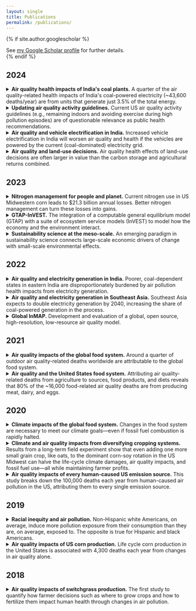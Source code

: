 ```yaml
---
layout: single
title: Publications
permalink: /publications/
---
```


{% if site.author.googlescholar %}
  <div class="wordwrap">See <a href="{{site.author.googlescholar}}">my Google Scholar profile</a> for further details.</div>
{% endif %}

## 2024

<details>
  <summary><strong>Air quality health impacts of India's coal plants.</strong> A quarter of the air quality-related health impacts of India's coal-powered electricity (~43,600 deaths/year) are from units that generate just 3.5% of the total energy.</summary>
  <p style="margin-left: 20px; font-size: 0.9em;">
    Singh, K., Peshin, T., Sengupta, S., <strong>Thakrar, S.K.</strong>, Tessum, C.W., Hill, J.D., Azevedo, IML, Luby, S.<br>
    <em>Air pollution mortality from India’s coal power plants: unit-level estimates for targeted policy.</em><br>
    <span style="font-style: italic;">Environmental Research Letters.</span>
    <a href="https://doi.org/10.1088/1748-9326/ad472a" title="Indian coal plants">Paper</a>
  </p>
</details>



<details>
  <summary><strong>Updating air quality activity guidelines.</strong> Current US air quality activity guidelines (e.g., remaining indoors and avoiding exercise during high pollution episodes) are of questionable relevance as public health recommendations.</summary>
  <p style="margin-left: 20px; font-size: 0.9em;">
    <strong>Thakrar, S.K.</strong><br>
    <em>Time to review air quality activity guidelines.</em><br>
    <span style="font-style: italic;">JAMA Network Open.</span>
    <a href="https://doi.org/10.1001/jamanetworkopen.2024.5259" title="AQI activity guidelines">Commentary</a>
  </p>
</details>



<details>
  <summary><strong>Air quality and vehicle electrification in India.</strong> Increased vehicle electrification in India will worsen air quality and health if the vehicles are powered by the current (coal-dominated) electricity grid.</summary>
  <p style="margin-left: 20px; font-size: 0.9em;">
    Peshin, T., Sengupta, S., <strong>Thakrar, S.K.</strong>, Singh, K., Hill, J., Apte, J., Tessum, C., Marshall, J., Azevedo, I.<br>
    <em>Air quality, health, and equity impacts of vehicle electrification in India.</em><br>
    <span style="font-style: italic;">Environmental Research Letters.</span>
    <a href="https://doi.org/10.1088/1748-9326/ad1c7a" title="AQ India electrification">Paper</a>
  </p>
</details>



<details>
  <summary><strong>Air quality and land-use decisions.</strong> Air quality health effects of land-use decisions are often larger in value than the carbon storage and agricultural returns combined.</summary>
  <p style="margin-left: 20px; font-size: 0.9em;">
    <strong>Thakrar, S.K.</strong>, Johnson, J.A., Polasky, S.<br>
    <em>Land-use decisions have substantial air quality health effects.</em><br>
    <span style="font-style: italic;">Environmental Science & Technology.</span>
    <a href="https://doi.org/10.1021/acs.est.3c02280" title="land use AQ">Paper</a>,
    <a href="https://naturalcapitalproject.stanford.edu/news/make-better-land-use-decisions-we-must-consider-air-quality-too" title="land use AQ brief">Research brief</a>
  </p>
</details>



## 2023

<details>
  <summary><strong>Nitrogen management for people and planet.</strong> Current nitrogen use in US Midwestern corn leads to $21.3 billion annual losses. Better nitrogen management can turn these losses into gains.</summary>
  <p style="margin-left: 20px; font-size: 0.9em;">
    Goodkind, A.L., <strong>Thakrar, S.K.</strong>, Polasky, S., Hill, J.D., Tilman, G.D.<br>
    <em>Nitrogen management for societal gain.</em><br>
    <span style="font-style: italic;">Proceedings of the National Academy of Sciences Nexus.</span>
    <a href="https://doi.org/10.1093/pnasnexus/pgad319" title="Nitrogen corn">Paper</a>
  </p>
</details>



<details>
  <summary><strong>GTAP-InVEST.</strong> The integration of a computable general equilibrium model (GTAP) with a suite of ecosystem service models (InVEST) to model how the economy and the environment interact.</summary>
  <p style="margin-left: 20px; font-size: 0.9em;">
    Johnson, J.A., Baldos, U.R., Corong, E., Hertel, T., Polasky, S., Cervigni, R., Roxburgh, T., Ruta, G., Salemi, C., <strong>Thakrar, S.K.</strong><br>
    <em>Investing in nature can improve equity and economic returns.</em><br>
    <span style="font-style: italic;">Proceedings of the National Academy of Sciences.</span>
    <a href="https://doi.org/10.1073/pnas.2220401120" title="GTAP InVEST">Paper</a>
  </p>
</details>



<details>
  <summary><strong>Sustainability science at the meso-scale.</strong> An emerging paradigm in sustainability science connects large-scale economic drivers of change with small-scale environmental effects.</summary>
  <p style="margin-left: 20px; font-size: 0.9em;">
    Johnson, J.A., Brown, M.E., Corong, E., Dietrich, J.P., Henry, R., v. Jeetze, P.J., Leclere, D., Popp, A., <strong>Thakrar, S.K.</strong>, Williams, D.R.<br>
    <em>The meso-scale as a frontier in interdisciplinary modeling of sustainability from local to global scales.</em><br>
    <span style="font-style: italic;">Environmental Research Letters.</span>
    <a href="https://doi.org/10.1088/1748-9326/acb503" title="meso">Paper</a>
  </p>
</details>



## 2022

<details>
  <summary><strong>Air quality and electricity generation in India.</strong> Poorer, coal-dependent states in eastern India are disproportionately burdened by air pollution health impacts from electricity generation.</summary>
  <p style="margin-left: 20px; font-size: 0.9em;">
    Sengupta, S., <strong>Thakrar, S.</strong>, Singh, K., Tongia, R., Hill, J., Azevedo, I., Adams, P.<br>
    <em>Inequality in air pollution mortality from power generation in India.</em><br>
    <span style="font-style: italic;">Environmental Research Letters.</span>
    <a href="https://doi.org/10.1088/1748-9326/aca8bb" title="AQ India electricity">Paper</a>
  </p>
</details>



<details>
  <summary><strong>Air quality and electricity generation in Southeast Asia.</strong> Southeast Asia expects to double electricity generation by 2040, increasing the share of coal-powered generation in the process.</summary>
  <p style="margin-left: 20px; font-size: 0.9em;">
    <strong>Thakrar, S.</strong>, Ravi, V., Heath, G., Wahyono, A.D., Suryadi, B., Avery, G., Hill, J.<br>
    <em>Quantifying impacts of renewable electricity deployment on air quality and human health in Southeast Asia based on AIMS III scenarios.</em><br>
    <span style="font-style: italic;">Golden, CO: National Renewable Energy Laboratory.</span>
    <a href="https://pdf.usaid.gov/pdf_docs/PA00ZMS2.pdf" title="ASEAN report">Report</a>,
    <a href="https://pdf.usaid.gov/pdf_docs/PA00ZMRZ.pdf" title="ASEAN fact sheet">Fact sheet</a>
  </p>
</details>



<details>
  <summary><strong>Global InMAP.</strong> Development and evaluation of a global, open source, high-resolution, low-resource air quality model.</summary>
  <p style="margin-left: 20px; font-size: 0.9em;">
    <strong>Thakrar, S.K.</strong>, Tessum, C.W., Balasubramanian, S., Apte, J.S., Pandis, S.N., Marshall, J.D., Millet, D.B., Hill, J.D.<br>
    <em>Global, high-resolution, reduced-complexity air quality modeling for PM₂.₅ using InMAP (Intervention Model for Air Pollution).</em><br>
    <span style="font-style: italic;">PLOS One.</span>
    <a href="https://doi.org/10.1371/journal.pone.0268714" title="Global InMAP">Paper</a>,
    <a href="https://zenodo.org/record/6189451#.Yo6w2ZPMKw0" title="Global InMAP data">Data</a>
  </p>
</details>



## 2021

<details>
  <summary><strong>Air quality impacts of the global food system.</strong> Around a quarter of outdoor air quality-related deaths worldwide are attributable to the global food system.</summary>
  <p style="margin-left: 20px; font-size: 0.9em;">
    Balasubramanian, S., Domingo, N.G.G., Hunt, N.D., Gittlin, M., Colgan, K.K., Marshall, J.D., Robinson, A.L., Azevedo, I.M.L., <strong>Thakrar, S.</strong>, Clark, M.A., Tessum, C.W., Adams, P.J., Pandis, S.N., Hill, J.D.<br>
    <em>The food we eat, the air we breathe: A review of the fine particulate matter-induced air quality health impacts of the global food system.</em><br>
    <span style="font-style: italic;">Environmental Research Letters.</span>
    <a href="https://doi.org/10.1088/1748-9326/ac065f" title="AQ global food system">Paper</a>,
    <a href="https://www.altmetric.com/details/114725387/twitter" title="AQ global food system media">Media</a>
  </p>
</details>



<details>
  <summary><strong>Air quality and the United States food system.</strong> Attributing air quality-related deaths from agriculture to sources, food products, and diets reveals that 80% of the ~16,000 food-related air quality deaths are from producing meat, dairy, and eggs.</summary>
  <p style="margin-left: 20px; font-size: 0.9em;">
    Domingo, N.G.G., <strong>Thakrar, S.K.</strong>, Balasubramanian, S., Clark, M.A., Adams, P.J., Marshall, J.D., Muller, N.Z., Pandis, S.N., Polasky, S., Robinson, A.L., Tessum, C.W., Tilman, D., Tschofen, P., Hill, J.D.<br>
    <em>Air quality-related health damages of food.</em><br>
    <span style="font-style: italic;">Proceedings of the National Academy of Sciences.</span>
    <a href="https://doi.org/10.1073/pnas.2013637118" title="food AQ paper">Paper</a>,
    <a href="https://www.altmetric.com/details/105632668/news" title="food AQ media">Media</a>
  </p>
</details>



## 2020

<details>
  <summary><strong>Climate impacts of the global food system.</strong> Changes in the food system are necessary to meet our climate goals—even if fossil fuel combustion is rapidly halted.</summary>
  <p style="margin-left: 20px; font-size: 0.9em;">
    Clark, M., Domingo, N., Colgan, K., <strong>Thakrar, S.</strong>, Tilman, D., Lynch, J., Azevedo, I., Hill, J.<br>
    <em>Global food system emissions could preclude achieving the 1.5°C and 2°C climate change targets.</em><br>
    <span style="font-style: italic;">Science.</span>
    <a href="https://doi.org/10.1126/science.aba7357" title="1.5 paper">Paper</a>,
    <a href="https://www.altmetric.com/details/93774409/news" title="1.5 media">Media</a>
  </p>
</details>

<details>
  <summary><strong>Climate and air quality impacts from diversifying cropping systems.</strong> Results from a long-term field experiment show that even adding one more small grain crop, like oats, to the dominant corn-soy rotation in the US Midwest can halve the life-cycle climate damages, air quality impacts, and fossil fuel use—all while maintaining farmer profits.</summary>
  <p style="margin-left: 20px; font-size: 0.9em;">
    Hunt, N., Liebman, M., <strong>Thakrar, S.</strong>, Hill, J.<br>
    <em>Fossil energy use, climate change impacts, and air quality-related human health damages of conventional and diversified cropping systems in Iowa, USA.</em><br>
    <span style="font-style: italic;">Environmental Science & Technology.</span>
    <a href="https://doi.org/10.1021/acs.est.9b06929" title="Rotations paper">Paper</a>,
    <a href="https://acs.altmetric.com/details/88055188" title="Rotations media">Media</a>
  </p>
</details>



<details>
  <summary><strong>Air quality impacts of every human-caused US emission source.</strong> This study breaks down the 100,000 deaths each year from human-caused air pollution in the US, attributing them to every single emission source.</summary>
  <p style="margin-left: 20px; font-size: 0.9em;">
    <strong>Thakrar, S.K.</strong>, Balasubramanian, S., Adams, P.J., Azevedo, I.M.L., Muller, N.Z., Pandis, S.N., Polasky, S., Pope III, C.A., Robinson, A.L., Apte, J.S., Tessum, C.W., Marshall, J.D., Hill, J.D.<br>
    <em>Reducing Mortality from Air Pollution in the United States by Targeting Specific Emission Sources.</em><br>
    <span style="font-style: italic;">Environmental Science & Technology Letters.</span>
    <a href="https://pubs.acs.org/doi/10.1021/acs.estlett.0c00424" title="Interventions paper">Paper</a>,
    <a href="https://acs.altmetric.com/details/85853433/news" title="Interventions media">Media</a>
  </p>
</details>



## 2019

<details>
  <summary><strong>Racial inequity and air pollution.</strong> Non-Hispanic white Americans, on average, induce more pollution exposure from their consumption than they are, on average, exposed to. The opposite is true for Hispanic and black Americans.</summary>
  <p style="margin-left: 20px; font-size: 0.9em;">
    <em>Non-Hispanic white Americans, on average, induce more pollution exposure from their consumption than they are, on average, exposed to. The opposite is true for Hispanic and black Americans.</em><br>
    <span style="font-style: italic;">Proceedings of the National Academy of Sciences.</span>
    <a href="https://www.pnas.org/content/116/13/6001.short" title="Racial justice paper">Paper</a>,
    <a href="https://www.altmetric.com/details/56853428/news" title="Racial justice media">Media</a>
  </p>
</details>



<details>
  <summary><strong>Air quality impacts of US corn production.</strong> Life cycle corn production in the United States is associated with 4,300 deaths each year from changes in air quality alone.</summary>
  <p style="margin-left: 20px; font-size: 0.9em;">
    Hill, J.D., Goodkind, A.L., Tessum, C.W., <strong>Thakrar, S.K.</strong>, Tilman, G.D., Polasky, S., Smith, T.M., Hunt, N.D., Mullins, K.A., Clark, M., Marshall, J.D.<br>
    <em>Air quality damages of maize.</em><br>
    <span style="font-style: italic;">Nature Sustainability.</span>
    <a href="https://rdcu.be/bue7U" title="Corn paper">Paper</a>,
    <a href="https://www.altmetric.com/details/58270873/news" title="Corn media">Media</a>
  </p>
</details>



## 2018

<details>
  <summary><strong>Air quality impacts of switchgrass production.</strong> The first study to quantify how farmer decisions such as where to grow crops and how to fertilize them impact human health through changes in air pollution.</summary>
  <p style="margin-left: 20px; font-size: 0.9em;">
    <strong>Thakrar, S.K.</strong>, Goodkind, A.L., Tessum, C.W., Marshall, J.D., Hill, J.D.<br>
    <em>Life cycle air quality impacts on human health from potential switchgrass production in the United States.</em><br>
    <span style="font-style: italic;">Biomass and Bioenergy.</span>
    <a href="https://doi.org/10.1016/j.biombioe.2017.10.031" title="Switchgrass paper">Paper</a>,
    <a href="http://sumil.me/sg/map.html" title="Switchgrass data">Data</a>,
    <a href="https://www.altmetric.com/details/29593966/news" title="Switchgrass media">Media</a>
  </p>
</details>
